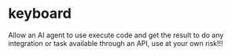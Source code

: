 # keyboard

Allow an AI agent to use execute code and get the result to do any integration or task available through an API, use at your own risk!!!
